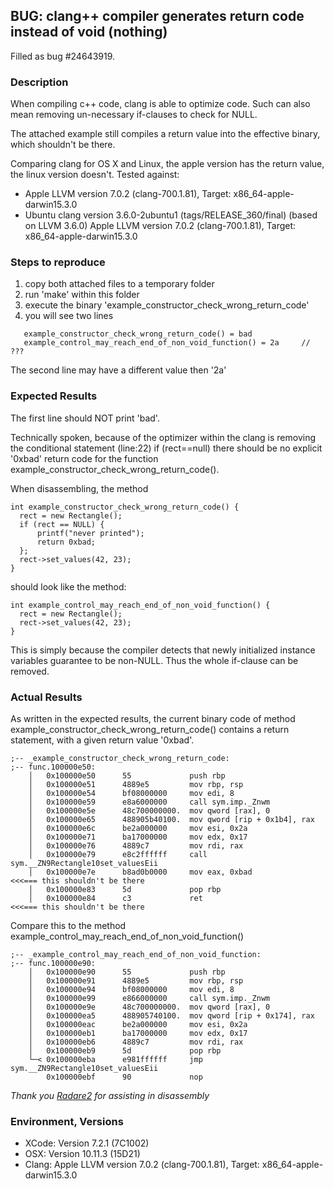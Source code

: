 


## BUG: clang++ compiler generates return code instead of void (nothing)

Filled as bug #24643919.

### Description

When compiling c++ code, clang is able to optimize code.
Such can also mean removing un-necessary if-clauses to check for NULL.

The attached example still compiles a return value into the effective binary,
which shouldn't be there.

Comparing clang for OS X and Linux, the apple version has the return value,
the linux version doesn't.
Tested against:
* Apple LLVM version 7.0.2 (clang-700.1.81), Target: x86_64-apple-darwin15.3.0
* Ubuntu clang version 3.6.0-2ubuntu1 (tags/RELEASE_360/final) (based on LLVM 3.6.0)
Apple LLVM version 7.0.2 (clang-700.1.81), Target: x86_64-apple-darwin15.3.0


### Steps to reproduce

1. copy both attached files to a temporary folder
2. run 'make' within this folder
3. execute the binary 'example_constructor_check_wrong_return_code'
4. you will see two lines

```
   example_constructor_check_wrong_return_code() = bad
   example_control_may_reach_end_of_non_void_function() = 2a     // ???
```
The second line may have a different value then '2a'


### Expected Results

The first line should NOT print 'bad'.

Technically spoken, because of the optimizer within the clang
is removing the conditional statement (line:22) if (rect==null)
there should be no explicit '0xbad' return code
for the function example_constructor_check_wrong_return_code().

When disassembling, the method

```
int example_constructor_check_wrong_return_code() {
  rect = new Rectangle();
  if (rect == NULL) {
      printf("never printed");
      return 0xbad;
  };
  rect->set_values(42, 23);
}
```

should look like the method:

```
int example_control_may_reach_end_of_non_void_function() {
  rect = new Rectangle();
  rect->set_values(42, 23);
}
```

This is simply because the compiler detects that newly initialized instance variables
guarantee to be non-NULL. Thus the whole if-clause can be removed.


### Actual Results

As written in the expected results, the current binary code of method
example_constructor_check_wrong_return_code()
contains a return statement, with a given return value '0xbad'.

```
;-- _example_constructor_check_wrong_return_code:
;-- func.100000e50:
    │   0x100000e50      55             push rbp
    │   0x100000e51      4889e5         mov rbp, rsp
    │   0x100000e54      bf08000000     mov edi, 8
    │   0x100000e59      e8a6000000     call sym.imp._Znwm
    │   0x100000e5e      48c700000000.  mov qword [rax], 0
    │   0x100000e65      488905b40100.  mov qword [rip + 0x1b4], rax
    │   0x100000e6c      be2a000000     mov esi, 0x2a
    │   0x100000e71      ba17000000     mov edx, 0x17
    │   0x100000e76      4889c7         mov rdi, rax
    │   0x100000e79      e8c2ffffff     call sym.__ZN9Rectangle10set_valuesEii
    │   0x100000e7e      b8ad0b0000     mov eax, 0xbad                           <<<=== this shouldn't be there
    │   0x100000e83      5d             pop rbp
    │   0x100000e84      c3             ret                                      <<<=== this shouldn't be there
```

Compare this to the method example_control_may_reach_end_of_non_void_function()

```
;-- _example_control_may_reach_end_of_non_void_function:
;-- func.100000e90:
    │   0x100000e90      55             push rbp
    │   0x100000e91      4889e5         mov rbp, rsp
    │   0x100000e94      bf08000000     mov edi, 8
    │   0x100000e99      e866000000     call sym.imp._Znwm
    │   0x100000e9e      48c700000000.  mov qword [rax], 0
    │   0x100000ea5      488905740100.  mov qword [rip + 0x174], rax
    │   0x100000eac      be2a000000     mov esi, 0x2a
    │   0x100000eb1      ba17000000     mov edx, 0x17
    │   0x100000eb6      4889c7         mov rdi, rax
    │   0x100000eb9      5d             pop rbp
    └─< 0x100000eba      e981ffffff     jmp sym.__ZN9Rectangle10set_valuesEii
        0x100000ebf      90             nop
```

*Thank you [Radare2](http://www.radare.org/) for assisting in disassembly*

### Environment, Versions

* XCode: Version 7.2.1 (7C1002)
* OSX: Version 10.11.3 (15D21)
* Clang: Apple LLVM version 7.0.2 (clang-700.1.81), Target: x86_64-apple-darwin15.3.0
